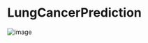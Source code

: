 # LungCancerPrediction

![image](https://github.com/parimi46/LungCancerPrediction/assets/103947306/21917ad4-2790-438a-b15b-f6bf4ed876cb)
